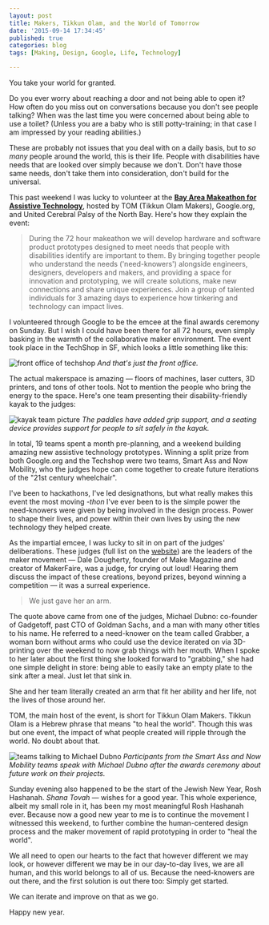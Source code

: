 ```yaml
---
layout: post
title: Makers, Tikkun Olam, and the World of Tomorrow
date: '2015-09-14 17:34:45'
published: true
categories: blog
tags: [Making, Design, Google, Life, Technology]

---
```


You take your world for granted.

Do you ever worry about reaching a door and not being able to open it? How often do you miss out on conversations because you don't see people talking? When was the last time you were concerned about being able to use a toilet? (Unless you are a baby who is still potty-training; in that case I am impressed by your reading abilities.)

These are probably not issues that you deal with on a daily basis, but to *so many* people around the world, this is their life. People with disabilities have needs that are looked over simply because we don't. Don't have those same needs, don't take them into consideration, don't build for the universal.

This past weekend I was lucky to volunteer at the **[Bay Area Makeathon for Assistive Technology](http://www.tomglobal.org/bay-area-makeathon)**, hosted by TOM (Tikkun Olam Makers), Google.org, and United Cerebral Palsy of the North Bay. Here's how they explain the event:

> During the 72 hour makeathon we will develop hardware and software product prototypes designed to meet needs that people with disabilities identify are important to them. By bringing together people who understand the needs ('need-knowers') alongside engineers, designers, developers and makers, and providing a space for innovation and prototyping, we will create solutions, make new connections and share unique experiences. Join a group of talented individuals for 3 amazing days to experience how tinkering and technology can impact lives. 

I volunteered through Google to be the emcee at the final awards ceremony on Sunday. But I wish I could have been there for all 72 hours, even simply basking in the warmth of the collaborative maker environment. The event took place in the TechShop in SF, which looks a little something like this:

![front office of techshop](https://lh3.googleusercontent.com/7jlbQ1EbbgW5nodALaAumttjFSzfjOHVqb8OlFv52qxm_sMLyYCmx_XV5GQ2M4Fs0IWevYa9OR5Nc48DzotaI3GznEUy2URpfX74dlmbN5Ped9gMWH_FTY4SzP4aaZIzVCfaK9SHZQWmpKeMXcPYPZJIGJgTOTffyl76tLevTtEHdfFyh-tc7Uf6Hg61hts-B2U6TOhZ2bK-fhZ5UhChrBHRHM9VNOZIRxYQbE-SDio85-fntRQMbG_JQejnXV4bBaQfkuj7uzfIWtteCAs7ytDIM41jWsGUFPnKIk7Zx4gkRiRJQGaROQg-v_Wk9ca3iPwokIBBPUKhhLzT14n4qGFe-Hr3ztEPhJaSMzCZ6iynWAiAMuryTsA3Uhmojuo2Bx7I_SzLdJU6CLsnFwsZojhqQ-0BIDunc3sRZ_OkM49mkSzBsID1B_kW8fUXMqZALohvU3FDfPpKph9Fx2UhI9qfDRezO6aXA1JVjW3fYUH41n3-KxaMXZgUlNsReSXuU_uk2bDw8pLWqtFUJxNVE16OUCcAmthnbaYOZKfm2Llp=w1820-h1364-no)
*And that's just the front office.*

The actual makerspace is amazing — floors of machines, laser cutters, 3D printers, and tons of other tools. Not to mention the people who bring the energy to the space. Here's one team presenting their disability-friendly kayak to the judges:

![kayak team picture](https://lh3.googleusercontent.com/J00j7FO6elfYnSpn-1ZnY9v6KQqGK7pMnuk8M-qYXaH34OY05w6aImPaX5aSBgvvXSh1eTeDlgLxp1UzsDXshdY8eubc1Q5M-5us9wtHjhnMUuoE86T8TV8Du803t2a8zmjdtni9IB-xEtnB_hI3TgFcaHUd0XyrYEpfiSKT3ACQHphuOGt7LePsFyt4NrOths1JnJbN_buLkaV7YttC_gWMiGjVsdeZJDqnHY06H7mZ--7aOJHI4zehkDHvsLJdz4LZyb8wmdt8NMrauUARl3GlAgleH_JI9c07yTg8GOxw7QM9aiYRyc48pH1daIiOZiDw9XoeMuudl1LEiaScLdR32zc1wYxG5xQsr2ecmFMcP0wAJcy-PMXWEI6DrG3oefWpTb73QJr8tuWQqJlmu_4YSkG_yHLLT_7RZcL-4_ppxb312YoYWGXzfimDV39IMCgMn1pucK-b3k1gABYWasFLNcS3D1bHMh0kjLY0zkALBvrYC41xSOymV0lUDt7xeXT1r7KPBvjQ1zzssr57x5AZaYNkcWKMdUPKww8U6Dls=w1820-h1364-no)
*The paddles have added grip support, and a seating device provides support for people to sit safely in the kayak.*

In total, 19 teams spent a month pre-planning, and a weekend building amazing new assistive technology prototypes. Winning a split prize from both Google.org and the Techshop were two teams, Smart Ass and Now Mobility, who the judges hope can come together to create future iterations of the "21st century wheelchair".

I've been to hackathons, I've led designathons, but what really makes this event the most moving *-thon* I've ever been to is the simple power the need-knowers were given by being involved in the design process. Power to shape their lives, and power within their own lives by using the new technology they helped create.

As the impartial emcee, I was lucky to sit in on part of the judges' deliberations. These judges (full list on the [website](http://www.tomglobal.org/bay-area-makeathon)) are the leaders of the maker movement — Dale Dougherty, founder of Make Magazine and creator of MakerFaire, was a judge, for crying out loud! Hearing them discuss the impact of these creations, beyond prizes, beyond winning a competition — it was a surreal experience.

> We just gave her an arm.

The quote above came from one of the judges, Michael Dubno: co-founder of Gadgetoff, past CTO of Goldman Sachs, and a man with many other titles to his name. He referred to a need-knower on the team called Grabber, a woman born without arms who could use the device iterated on via 3D-printing over the weekend to now grab things with her mouth. When I spoke to her later about the first thing she looked forward to "grabbing," she had one simple delight in store: being able to easily take an empty plate to the sink after a meal. Just let that sink in.

She and her team literally created an arm that fit her ability and her life, not the lives of those around her.

TOM, the main host of the event, is short for Tikkun Olam Makers. Tikkun Olam is a Hebrew phrase that means "to heal the world". Though this was but one event, the impact of what people created will ripple through the world. No doubt about that.

![teams talking to Michael Dubno](https://lh3.googleusercontent.com/sfEiLWhQiavvrXAhhxLB1F_-plYDHfcMb6KlrRMfeNEgfyxp6_NMFQgHELVb3pwIrMdTfDVO3RidUTcj2CDwWiq4ugi3BMTov_fRYDDdjLiOE0WoblKiueUUM7BzkEru2WTS1qpfqCAxXHeHM32oBeYHoj0NWA1ljfoynUd2pz-TVyunziru-PlqxNrv6xpvWYz6pdeFtHEdCjd9SWj4g2PaIAZrM36GzvB_6SDOJOgmuCZBwFXhLbyDQMKdLEM25DzS_AImWXVs3Ayca-0zkhnJEYXCFU1HoSKyBnjC_QC4tG8qHIP9YGrY1Uy7wY5HS1Zyvu4-984fJ6UDCgB2iOGgRpJOJyy16cI0Sjed24DLI-pwlbJ-qtbxMGB2Cuua_z1SJXU2Ii6lfpCxAA-Si4fIYO-JEWcsjYlIS99vI-HAx38AQk1X1LSTf6WlVWBeydmSP1djEcXcR0eno-gfmiGbonkhdu4jVIUXzC_2osH6i0RqyiDfBU9cxOSmlFBX50Kng-BRaObKuY-eE7qgRk_qJpgF4DFONJo42f4vbOxy=w1820-h1364-no)
*Participants from the Smart Ass and Now Mobility teams speak with Michael Dubno after the awards ceremony about future work on their projects.*

Sunday evening also happened to be the start of the Jewish New Year, Rosh Hashanah. *Shana Tovah* — wishes for a good year. This whole experience, albeit my small role in it, has been my most meaningful Rosh Hashanah ever. Because now a good new year to me is to continue the movement I witnessed this weekend, to further combine the human-centered design process and the maker movement of rapid prototyping in order to "heal the world".

We all need to open our hearts to the fact that however different we may look, or however different we may be in our day-to-day lives, we are all human, and this world belongs to all of us. Because the need-knowers are out there, and the first solution is out there too: Simply get started.

We can iterate and improve on that as we go.

Happy new year.